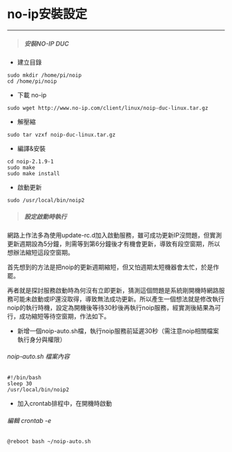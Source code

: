 # no-ip安裝設定

---

> ##### 安裝NO-IP DUC

* 建立目錄

```
sudo mkdir /home/pi/noip
cd /home/pi/noip
```

* 下載 no-ip

```
sudo wget http://www.no-ip.com/client/linux/noip-duc-linux.tar.gz
```

* 解壓縮

```
sudo tar vzxf noip-duc-linux.tar.gz
```

* 編譯&安裝

```
cd noip-2.1.9-1
sudo make
sudo make install
```

* 啟動更新

```
sudo /usr/local/bin/noip2
```

> ##### 設定啟動時執行

網路上作法多為使用update-rc.d加入啟動服務，雖可成功更新IP沒問題，但實測更新週期設為5分鐘，則需等到第6分鐘後才有機會更新，導致有段空窗期，所以想辦法縮短這段空窗期。

首先想到的方法是把noip的更新週期縮短，但又怕週期太短機器會太忙，於是作罷。

再者就是探討服務啟動時為何沒有立即更新，猜測這個問題是系統剛開機時網路服務可能未啟動或IP還沒取得，導致無法成功更新。所以產生一個想法就是修改執行noip的執行時機，設定為開機後等待30秒後再執行noip服務，經實測後結果為可行，成功縮短等待空窗期，作法如下。

* 新增一個noip-auto.sh檔，執行noip服務前延遲30秒（需注意noip相關檔案執行身分與權限）

###### noip-auto.sh 檔案內容

```
#!/bin/bash
sleep 30
/usr/local/bin/noip2
```

* 加入crontab排程中，在開機時啟動

###### 編輯 crontab -e

```
@reboot bash ~/noip-auto.sh
```



